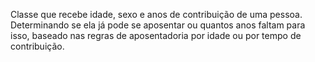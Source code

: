 Classe que recebe idade, sexo e anos de contribuição de uma pessoa. Determinando se ela já pode se aposentar ou quantos anos faltam para isso, baseado nas regras de aposentadoria por idade ou por tempo de contribuição.
